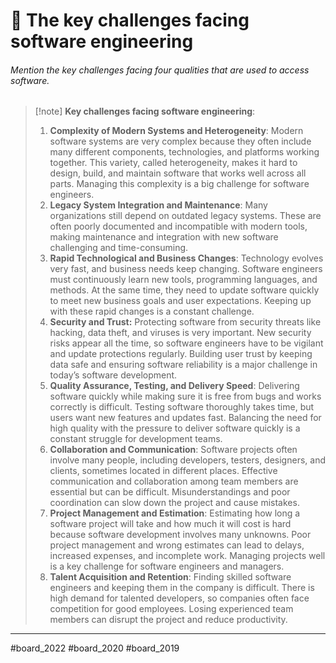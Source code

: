 # 🌼 The key challenges facing software engineering
###### *Mention the key challenges facing four qualities that are used to access software.* 

 > [!note] **Key challenges facing software engineering**:
 > 1. **Complexity of Modern Systems and Heterogeneity**: Modern software systems are very complex because they often include many different components, technologies, and platforms working together. This variety, called heterogeneity, makes it hard to design, build, and maintain software that works well across all parts. Managing this complexity is a big challenge for software engineers.
 > 2. **Legacy System Integration and Maintenance**: Many organizations still depend on outdated legacy systems. These are often poorly documented and incompatible with modern tools, making maintenance and integration with new software challenging and time-consuming. 
 > 3. **Rapid Technological and Business Changes**: Technology evolves very fast, and business needs keep changing. Software engineers must continuously learn new tools, programming languages, and methods. At the same time, they need to update software quickly to meet new business goals and user expectations. Keeping up with these rapid changes is a constant challenge.
 > 4. **Security and Trust:** Protecting software from security threats like hacking, data theft, and viruses is very important. New security risks appear all the time, so software engineers have to be vigilant and update protections regularly. Building user trust by keeping data safe and ensuring software reliability is a major challenge in today’s software development.
 > 5. **Quality Assurance, Testing, and Delivery Speed**: Delivering software quickly while making sure it is free from bugs and works correctly is difficult. Testing software thoroughly takes time, but users want new features and updates fast. Balancing the need for high quality with the pressure to deliver software quickly is a constant struggle for development teams.
 > 6. **Collaboration and Communication**: Software projects often involve many people, including developers, testers, designers, and clients, sometimes located in different places. Effective communication and collaboration among team members are essential but can be difficult. Misunderstandings and poor coordination can slow down the project and cause mistakes.
 > 7. **Project Management and Estimation**: Estimating how long a software project will take and how much it will cost is hard because software development involves many unknowns. Poor project management and wrong estimates can lead to delays, increased expenses, and incomplete work. Managing projects well is a key challenge for software engineers and managers.
 > 8. **Talent Acquisition and Retention**: Finding skilled software engineers and keeping them in the company is difficult. There is high demand for talented developers, so companies often face competition for good employees. Losing experienced team members can disrupt the project and reduce productivity.

---

#board_2022 #board_2020  #board_2019 